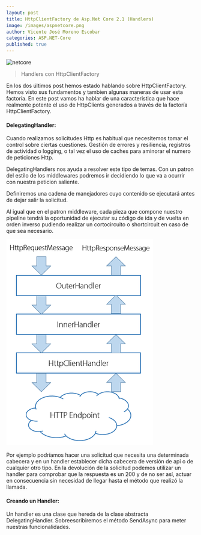 ```yaml
---
layout: post
title: HttpClientFactory de Asp.Net Core 2.1 (Handlers)
image: /images/aspnetcore.png
author: Vicente José Moreno Escobar
categories: ASP.NET-Core
published: true 
---
```

![netcore](/images/aspnetcore.png)
> Handlers con HttpClientFactory 


En los dos últimos post hemos estado hablando sobre HttpClientFactory. Hemos visto sus fundamentos y tambien algunas maneras de usar esta factoría.
En este post vamos ha hablar de una caracteristica que hace realmente potente el uso de HttpClients generados a través de la factoría HttpClientFactory. 

#### DelegatingHandler: ####

Cuando realizamos solicitudes Http es habitual que necesitemos tomar el control sobre ciertas cuestiones. Gestión de errores y resiliencia, registros de actividad o logging, o tal vez el uso de caches para aminorar el numero de peticiones Http.

DelegatingHandlers nos ayuda a resolver este tipo de temas. Con un patron del estilo de los middlewares podremos ir decidiendo lo que va a ocurrir con nuestra peticion saliente.

Definiremos una cadena de manejadores cuyo contenido se ejecutará antes de dejar salir la solicitud.

Al igual que en el patron middleware, cada pieza que compone nuestro pipeline tendrá la oportunidad de ejecutar su código de ida y de vuelta en orden inverso pudiendo realizar un cortocircuito o shortcircuit en caso de que sea necesario.

![netcore](/images/ihttpclientfactory-delegatinghandler-outgoing-middleware-pipeline.png)

Por ejemplo podríamos hacer una solicitud que necesita una determinada cabecera y en un handler establecer dicha cabecera de versión de api o de cualquier otro tipo. En la devolución de la solicitud podemos utilizar un handler para comprobar que la respuesta es un 200 y de no ser así, actuar en consecuencia sin necesidad de llegar hasta el método que realizó la llamada.

#### Creando un Handler: ####

Un handler es una clase que hereda de la clase abstracta DelegatingHandler. Sobreescribiremos el método SendAsync para meter nuestras funcionalidades.

<script src="https://gist.github.com/vicentt/696433482267611c0b7c1718641388fa.js"></script>


